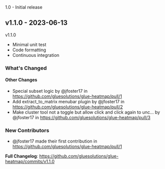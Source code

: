 1.0 - Initial release

## v1.1.0 - 2023-06-13

v1.1.0

- Minimal unit test
- Code formatting
- Continuous integration

<!-- Release notes generated using configuration in .github/release.yml at main -->
### What's Changed

#### Other Changes

- Special subset logic by @jfoster17 in https://github.com/gluesolutions/glue-heatmap/pull/1
- Add extract_to_matrix menubar plugin by @jfoster17 in https://github.com/gluesolutions/glue-heatmap/pull/2
- Make cluster tool not a toggle but allow click and click again to unc… by @jfoster17 in https://github.com/gluesolutions/glue-heatmap/pull/3

### New Contributors

- @jfoster17 made their first contribution in https://github.com/gluesolutions/glue-heatmap/pull/1

**Full Changelog**: https://github.com/gluesolutions/glue-heatmap/commits/v1.1.0
